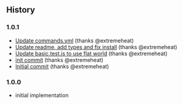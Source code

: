 ## History

### 1.0.1
* [Update commands.yml](https://github.com/extremeheat/mcpc-server/commit/b3b954e89b17d6e09e142248f49bc82141b44335) (thanks @extremeheat)
* [Update readme, add types and fix install](https://github.com/extremeheat/mcpc-server/commit/9cf22d00c0591a539b5f952021cf0536635e548b) (thanks @extremeheat)
* [Update basic.test.js to use flat world](https://github.com/extremeheat/mcpc-server/commit/8ed969806db29be931e9480c5af6ddaf7ccef472) (thanks @extremeheat)
* [init commit](https://github.com/extremeheat/mcpc-server/commit/7a0fabadcd47b9205663b67dddec5b83983a083a) (thanks @extremeheat)
* [Initial commit](https://github.com/extremeheat/mcpc-server/commit/c4e16136bd3b137ec4cd69d45dd84f594d68d7e3) (thanks @extremeheat)

### 1.0.0

* initial implementation
